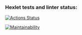 ### Hexlet tests and linter status:
[![Actions Status](https://github.com/EvilMadSquirrel/python-project-lvl1/workflows/hexlet-check/badge.svg)](https://github.com/EvilMadSquirrel/python-project-lvl1/actions)

[![Maintainability](https://api.codeclimate.com/v1/badges/a99a88d28ad37a79dbf6/maintainability)](https://codeclimate.com/github/codeclimate/codeclimate/maintainability)
